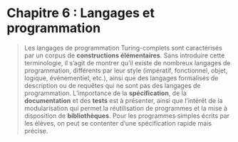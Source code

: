 # Chapitre 6 : Langages et programmation
> Les langages de programmation Turing-complets sont caractérisés par un corpus de **constructions élémentaires**. Sans introduire cette terminologie, il s’agit de montrer qu’il existe de nombreux langages de programmation, différents par leur style (impératif, fonctionnel, objet, logique, événementiel, etc.), ainsi que des langages formalisés de description ou de requêtes qui ne sont pas des langages de programmation.
> L’importance de la **spécification**, de la **documentation** et des **tests** est à présenter, ainsi que l’intérêt de la modularisation qui permet la réutilisation de programmes et la mise à disposition de **bibliothèques**. Pour les programmes simples écrits par les élèves, on peut se contenter d’une spécification rapide mais précise.
